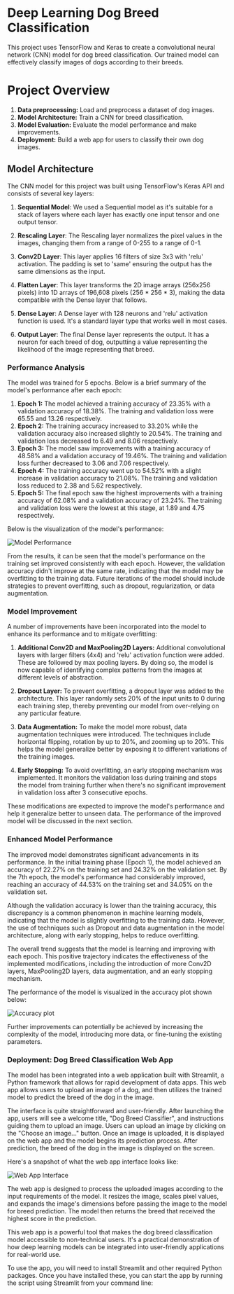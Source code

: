 # Deep Learning Dog Breed Classification

This project uses TensorFlow and Keras to create a convolutional neural network (CNN) model for dog breed classification. Our trained model can effectively classify images of dogs according to their breeds.

# Project Overview

1. **Data preprocessing:** Load and preprocess a dataset of dog images.
2. **Model Architecture:** Train a CNN for breed classification.
3. **Model Evaluation:** Evaluate the model performance and make improvements.
4. **Deployment:** Build a web app for users to classify their own dog images.

## Model Architecture

The CNN model for this project was built using TensorFlow's Keras API and consists of several key layers:

1. **Sequential Model**: We used a Sequential model as it's suitable for a stack of layers where each layer has exactly one input tensor and one output tensor.

2. **Rescaling Layer**: The Rescaling layer normalizes the pixel values in the images, changing them from a range of 0-255 to a range of 0-1.

3. **Conv2D Layer**: This layer applies 16 filters of size 3x3 with 'relu' activation. The padding is set to 'same' ensuring the output has the same dimensions as the input.

4. **Flatten Layer**: This layer transforms the 2D image arrays (256x256 pixels) into 1D arrays of 196,608 pixels (256 * 256 * 3), making the data compatible with the Dense layer that follows.

5. **Dense Layer**: A Dense layer with 128 neurons and 'relu' activation function is used. It's a standard layer type that works well in most cases.

6. **Output Layer**: The final Dense layer represents the output. It has a neuron for each breed of dog, outputting a value representing the likelihood of the image representing that breed.

###  Performance Analysis

The model was trained for 5 epochs. Below is a brief summary of the model's performance after each epoch:

1. **Epoch 1:** The model achieved a training accuracy of 23.35% with a validation accuracy of 18.38%. The training and validation loss were 65.55 and 13.26 respectively.
2. **Epoch 2:** The training accuracy increased to 33.20% while the validation accuracy also increased slightly to 20.54%. The training and validation loss decreased to 6.49 and 8.06 respectively.
3. **Epoch 3:** The model saw improvements with a training accuracy of 48.58% and a validation accuracy of 19.46%. The training and validation loss further decreased to 3.06 and 7.06 respectively.
4. **Epoch 4:** The training accuracy went up to 54.52% with a slight increase in validation accuracy to 21.08%. The training and validation loss reduced to 2.38 and 5.62 respectively.
5. **Epoch 5:** The final epoch saw the highest improvements with a training accuracy of 62.08% and a validation accuracy of 23.24%. The training and validation loss were the lowest at this stage, at 1.89 and 4.75 respectively.

Below is the visualization of the model's performance:

![Model Performance](output1.png)

From the results, it can be seen that the model's performance on the training set improved consistently with each epoch. However, the validation accuracy didn't improve at the same rate, indicating that the model may be overfitting to the training data. Future iterations of the model should include strategies to prevent overfitting, such as dropout, regularization, or data augmentation.

### Model Improvement 

A number of improvements have been incorporated into the model to enhance its performance and to mitigate overfitting:

1. **Additional Conv2D and MaxPooling2D Layers:** Additional convolutional layers with larger filters (4x4) and 'relu' activation function were added. These are followed by max pooling layers. By doing so, the model is now capable of identifying complex patterns from the images at different levels of abstraction.

2. **Dropout Layer:** To prevent overfitting, a dropout layer was added to the architecture. This layer randomly sets 20% of the input units to 0 during each training step, thereby preventing our model from over-relying on any particular feature.

3. **Data Augmentation:** To make the model more robust, data augmentation techniques were introduced. The techniques include horizontal flipping, rotation by up to 20%, and zooming up to 20%. This helps the model generalize better by exposing it to different variations of the training images.

4. **Early Stopping:** To avoid overfitting, an early stopping mechanism was implemented. It monitors the validation loss during training and stops the model from training further when there's no significant improvement in validation loss after 3 consecutive epochs.

These modifications are expected to improve the model's performance and help it generalize better to unseen data. The performance of the improved model will be discussed in the next section.

### Enhanced Model Performance 


The improved model demonstrates significant advancements in its performance. In the initial training phase (Epoch 1), the model achieved an accuracy of 22.27% on the training set and 24.32% on the validation set. By the 7th epoch, the model's performance had considerably improved, reaching an accuracy of 44.53% on the training set and 34.05% on the validation set.

Although the validation accuracy is lower than the training accuracy, this discrepancy is a common phenomenon in machine learning models, indicating that the model is slightly overfitting to the training data. However, the use of techniques such as Dropout and data augmentation in the model architecture, along with early stopping, helps to reduce overfitting.

The overall trend suggests that the model is learning and improving with each epoch. This positive trajectory indicates the effectiveness of the implemented modifications, including the introduction of more Conv2D layers, MaxPooling2D layers, data augmentation, and an early stopping mechanism.

The performance of the model is visualized in the accuracy plot shown below:

![Accuracy plot](output23.png)

Further improvements can potentially be achieved by increasing the complexity of the model, introducing more data, or fine-tuning the existing parameters.


### Deployment: Dog Breed Classification Web App

The model has been integrated into a web application built with Streamlit, a Python framework that allows for rapid development of data apps. This web app allows users to upload an image of a dog, and then utilizes the trained model to predict the breed of the dog in the image.

The interface is quite straightforward and user-friendly. After launching the app, users will see a welcome title, "Dog Breed Classifier", and instructions guiding them to upload an image. Users can upload an image by clicking on the "Choose an image..." button. Once an image is uploaded, it is displayed on the web app and the model begins its prediction process. After prediction, the breed of the dog in the image is displayed on the screen.

Here's a snapshot of what the web app interface looks like:

![Web App Interface](WebAppPic.png)

The web app is designed to process the uploaded images according to the input requirements of the model. It resizes the image, scales pixel values, and expands the image's dimensions before passing the image to the model for breed prediction. The model then returns the breed that received the highest score in the prediction.

This web app is a powerful tool that makes the dog breed classification model accessible to non-technical users. It's a practical demonstration of how deep learning models can be integrated into user-friendly applications for real-world use.

To use the app, you will need to install Streamlit and other required Python packages. Once you have installed these, you can start the app by running the script using Streamlit from your command line:
